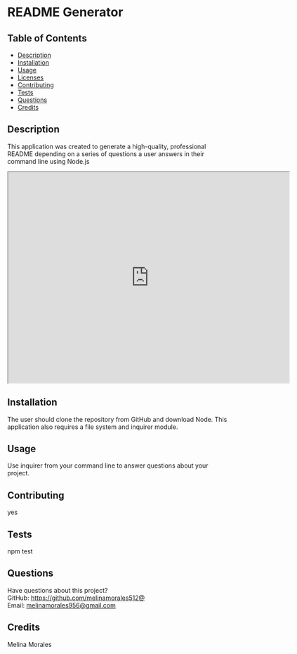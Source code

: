 # README Generator

  
    
## Table of Contents
* [Description](#description)
* [Installation](#installation)
* [Usage](#usage)
* [Licenses](#licenses)
* [Contributing](#contributing)
* [Tests](#tests)
* [Questions](#questions)
* [Credits](#credits)
## Description
This application was created to generate a high-quality, professional README depending on a series of questions a user answers in their command line using Node.js

<iframe src="https://drive.google.com/file/d/1-AFcXnYXJ131tXRmcWW_lTBsD1ykX_Rs/preview" width="640" height="480"></iframe>

## Installation
The user should clone the repository from GitHub and download Node. This application also requires a file system and inquirer module.
## Usage
Use inquirer from your command line to answer questions about your project.

## Contributing
yes
## Tests
npm test
## Questions
Have questions about this project?  
GitHub: https://github.com/melinamorales512@  
Email: melinamorales956@gmail.com
## Credits
Melina Morales
  
